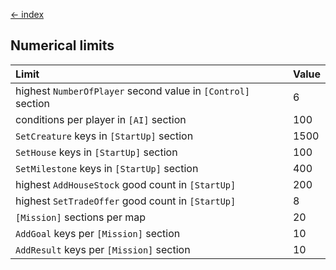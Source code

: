 [← index](../index.md)

## Numerical limits

| Limit                                                        | Value |
|:-------------------------------------------------------------|:------|
| highest `NumberOfPlayer` second value in `[Control]` section | 6     |
| conditions per player in `[AI]` section                      | 100   |
| `SetCreature` keys in `[StartUp]` section                    | 1500  |
| `SetHouse` keys in `[StartUp]` section                       | 100   |
| `SetMilestone` keys in `[StartUp]` section                   | 400   |
| highest `AddHouseStock` good count in `[StartUp]`            | 200   |
| highest `SetTradeOffer` good count in `[StartUp]`            | 8     |
| `[Mission]` sections per map                                 | 20    |
| `AddGoal` keys per `[Mission]` section                       | 10    |
| `AddResult` keys per `[Mission]` section                     | 10    |